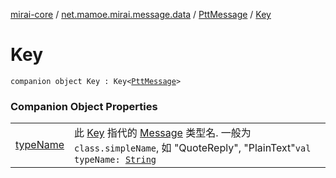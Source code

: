 [mirai-core](../../../index.md) / [net.mamoe.mirai.message.data](../../index.md) / [PttMessage](../index.md) / [Key](./index.md)

# Key

`companion object Key : Key<`[`PttMessage`](../index.md)`>`

### Companion Object Properties
|||
|:----------------------------------------------------------------------------------------|:---------------------------------------------------------------------------------------------------------------------------------------------------------------------------------------------------------|
| [typeName](type-name.md) | 此 [Key](../../-message/-key/index.md) 指代的 [Message](../../-message/index.md) 类型名. 一般为 `class.simpleName`, 如 "QuoteReply", "PlainText"`val typeName: `[`String`](https://kotlinlang.org/api/latest/jvm/stdlib/kotlin/-string/index.html) |

